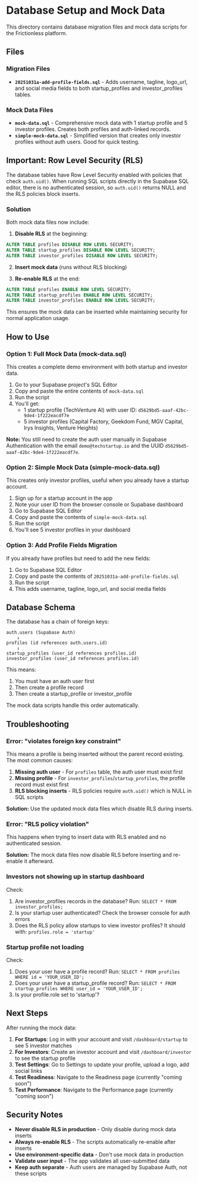 # Database Setup and Mock Data

This directory contains database migration files and mock data scripts for the Frictionless platform.

## Files

### Migration Files

- **`20251031a-add-profile-fields.sql`** - Adds username, tagline, logo_url, and social media fields to both startup_profiles and investor_profiles tables.

### Mock Data Files

- **`mock-data.sql`** - Comprehensive mock data with 1 startup profile and 5 investor profiles. Creates both profiles and auth-linked records.
- **`simple-mock-data.sql`** - Simplified version that creates only investor profiles without auth users. Good for quick testing.

## Important: Row Level Security (RLS)

The database tables have Row Level Security enabled with policies that check `auth.uid()`. When running SQL scripts directly in the Supabase SQL editor, there is no authenticated session, so `auth.uid()` returns NULL and the RLS policies block inserts.

### Solution

Both mock data files now include:

1. **Disable RLS** at the beginning:
```sql
ALTER TABLE profiles DISABLE ROW LEVEL SECURITY;
ALTER TABLE startup_profiles DISABLE ROW LEVEL SECURITY;
ALTER TABLE investor_profiles DISABLE ROW LEVEL SECURITY;
```

2. **Insert mock data** (runs without RLS blocking)

3. **Re-enable RLS** at the end:
```sql
ALTER TABLE profiles ENABLE ROW LEVEL SECURITY;
ALTER TABLE startup_profiles ENABLE ROW LEVEL SECURITY;
ALTER TABLE investor_profiles ENABLE ROW LEVEL SECURITY;
```

This ensures the mock data can be inserted while maintaining security for normal application usage.

## How to Use

### Option 1: Full Mock Data (mock-data.sql)

This creates a complete demo environment with both startup and investor data.

1. Go to your Supabase project's SQL Editor
2. Copy and paste the entire contents of `mock-data.sql`
3. Run the script
4. You'll get:
   - 1 startup profile (TechVenture AI) with user ID: `d5629bd5-aaaf-42bc-9de4-1f222eacdf7e`
   - 5 investor profiles (Capital Factory, Geekdom Fund, MGV Capital, Irys Insights, Venture Heights)

**Note:** You still need to create the auth user manually in Supabase Authentication with the email `demo@techstartup.io` and the UUID `d5629bd5-aaaf-42bc-9de4-1f222eacdf7e`.

### Option 2: Simple Mock Data (simple-mock-data.sql)

This creates only investor profiles, useful when you already have a startup account.

1. Sign up for a startup account in the app
2. Note your user ID from the browser console or Supabase dashboard
3. Go to Supabase SQL Editor
4. Copy and paste the contents of `simple-mock-data.sql`
5. Run the script
6. You'll see 5 investor profiles in your dashboard

### Option 3: Add Profile Fields Migration

If you already have profiles but need to add the new fields:

1. Go to Supabase SQL Editor
2. Copy and paste the contents of `20251031a-add-profile-fields.sql`
3. Run the script
4. This adds username, tagline, logo_url, and social media fields

## Database Schema

The database has a chain of foreign keys:

```
auth.users (Supabase Auth)
    ↓
profiles (id references auth.users.id)
    ↓
startup_profiles (user_id references profiles.id)
investor_profiles (user_id references profiles.id)
```

This means:
1. You must have an auth user first
2. Then create a profile record
3. Then create a startup_profile or investor_profile

The mock data scripts handle this order automatically.

## Troubleshooting

### Error: "violates foreign key constraint"

This means a profile is being inserted without the parent record existing. The most common causes:

1. **Missing auth user** - For `profiles` table, the auth user must exist first
2. **Missing profile** - For `investor_profiles`/`startup_profiles`, the profile record must exist first
3. **RLS blocking inserts** - RLS policies require `auth.uid()` which is NULL in SQL scripts

**Solution:** Use the updated mock data files which disable RLS during inserts.

### Error: "RLS policy violation"

This happens when trying to insert data with RLS enabled and no authenticated session.

**Solution:** The mock data files now disable RLS before inserting and re-enable it afterward.

### Investors not showing up in startup dashboard

Check:
1. Are investor_profiles records in the database? Run: `SELECT * FROM investor_profiles;`
2. Is your startup user authenticated? Check the browser console for auth errors
3. Does the RLS policy allow startups to view investor profiles? It should with: `profiles.role = 'startup'`

### Startup profile not loading

Check:
1. Does your user have a profile record? Run: `SELECT * FROM profiles WHERE id = 'YOUR_USER_ID';`
2. Does your user have a startup_profile record? Run: `SELECT * FROM startup_profiles WHERE user_id = 'YOUR_USER_ID';`
3. Is your profile.role set to 'startup'?

## Next Steps

After running the mock data:

1. **For Startups**: Log in with your account and visit `/dashboard/startup` to see 5 investor matches
2. **For Investors**: Create an investor account and visit `/dashboard/investor` to see the startup profile
3. **Test Settings**: Go to Settings to update your profile, upload a logo, add social links
4. **Test Readiness**: Navigate to the Readiness page (currently "coming soon")
5. **Test Performance**: Navigate to the Performance page (currently "coming soon")

## Security Notes

- **Never disable RLS in production** - Only disable during mock data inserts
- **Always re-enable RLS** - The scripts automatically re-enable after inserts
- **Use environment-specific data** - Don't use mock data in production
- **Validate user input** - The app validates all user-submitted data
- **Keep auth separate** - Auth users are managed by Supabase Auth, not these scripts
